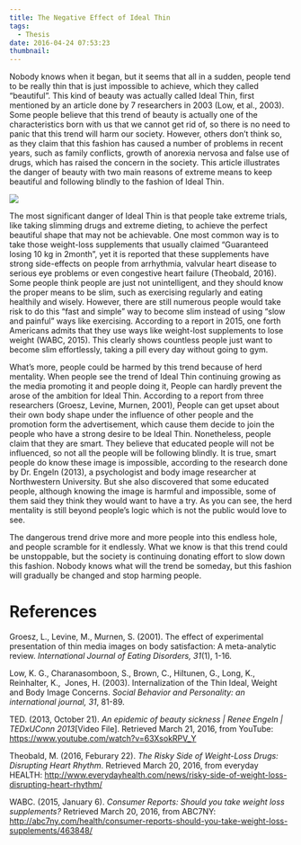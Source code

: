 ```yaml
---
title: The Negative Effect of Ideal Thin
tags:
  - Thesis
date: 2016-04-24 07:53:23
thumbnail: 
---
```

Nobody knows when it began, but it seems that all in a sudden, people tend to be really thin that is just impossible to achieve, which they called “beautiful”. This kind of beauty was actually called Ideal Thin, first mentioned by an article done by 7 researchers in 2003 (Low, et al., 2003). Some people believe that this trend of beauty is actually one of the characteristics born with us that we cannot get rid of, so there is no need to panic that this trend will harm our society. However, others don’t think so, as they claim that this fashion has caused a number of problems in recent years, such as family conflicts, growth of anorexia nervosa and false use of drugs, which has raised the concern in the society. This article illustrates the danger of beauty with two main reasons of extreme means to keep beautiful and following blindly to the fashion of Ideal Thin.

![](/images/ideal-thin.jpg)
<!--more-->
The most significant danger of Ideal Thin is that people take extreme trials, like taking slimming drugs and extreme dieting, to achieve the perfect beautiful shape that may not be achievable. One most common way is to take those weight-loss supplements that usually claimed “Guaranteed losing 10 kg in 2month”, yet it is reported that these supplements have strong side-effects on people from arrhythmia, valvular heart disease to serious eye problems or even congestive heart failure (Theobald, 2016). Some people think people are just not unintelligent, and they should know the proper means to be slim, such as exercising regularly and eating healthily and wisely. However, there are still numerous people would take risk to do this “fast and simple” way to become slim instead of using “slow and painful” ways like exercising. According to a report in 2015, one forth Americans admits that they use ways like weight-lost supplements to lose weight (WABC, 2015). This clearly shows countless people just want to become slim effortlessly, taking a pill every day without going to gym.

What’s more, people could be harmed by this trend because of herd mentality. When people see the trend of Ideal Thin continuing growing as the media promoting it and people doing it, People can hardly prevent the arose of the ambition for Ideal Thin. According to a report from three researchers (Groesz, Levine, Murnen, 2001), People can get upset about their own body shape under the influence of other people and the promotion form the advertisement, which cause them decide to join the people who have a strong desire to be Ideal Thin. Nonetheless, people claim that they are smart. They believe that educated people will not be influenced, so not all the people will be following blindly. It is true, smart people do know these image is impossible, according to the research done by Dr. Engeln (2013), a psychologist and body image researcher at Northwestern University. But she also discovered that some educated people, although knowing the image is harmful and impossible, some of them said they think they would want to have a try. As you can see, the herd mentality is still beyond people’s logic which is not the public would love to see.

The dangerous trend drive more and more people into this endless hole, and people scramble for it endlessly. What we know is that this trend could be unstoppable, but the society is continuing donating effort to slow down this fashion. Nobody knows what will the trend be someday, but this fashion will gradually be changed and stop harming people.

# References

Groesz, L., Levine, M., Murnen, S. (2001). The effect of experimental presentation of thin media images on body satisfaction: A meta-analytic review. _International Journal of Eating Disorders, 31_(1), 1-16.

Low, K. G., Charanasomboon, S., Brown, C., HiItunen, G., Long, K., Reinhalter, K.,  Jones, H. (2003). Internalization of the Thin Ideal, Weight and Body Image Concerns. _Social Behavior and Personality: an international journal, 31_, 81-89.

TED. (2013, October 21). _An epidemic of beauty sickness | Renee Engeln | TEDxUConn 2013_[Video File]. Retrieved March 21, 2016, from YouTube: https://www.youtube.com/watch?v=63XsokRPV_Y

Theobald, M. (2016, Feburary 22). _The Risky Side of Weight-Loss Drugs: Disrupting Heart Rhythm_. Retrieved March 20, 2016, from everyday HEALTH: http://www.everydayhealth.com/news/risky-side-of-weight-loss-disrupting-heart-rhythm/

WABC. (2015, January 6). _Consumer Reports: Should you take weight loss supplements?_ Retrieved March 20, 2016, from ABC7NY: http://abc7ny.com/health/consumer-reports-should-you-take-weight-loss-supplements/463848/